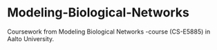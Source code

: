 # Modeling-Biological-Networks
Coursework from Modeling Biological Networks -course (CS-E5885) in Aalto University. 
